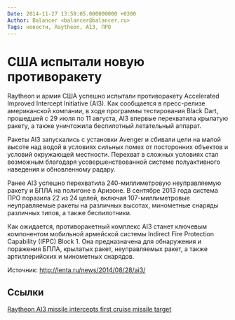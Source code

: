```yaml
---
Date: 2014-11-27 13:58:05.000000000 +0300
Author: Balancer <balancer@balancer.ru>
Tags: новости, Raytheon, AI3, ПРО
---
```


# США испытали новую противоракету

Raytheon и армия США успешно испытали противоракету Accelerated Improved
Intercept Initiative (AI3). Как сообщается в пресс-релизе американской
компании, в ходе программы тестирования Black Dart, прошедшей с 29 июля
по 11 августа, AI3 впервые перехватила крылатую ракету, а также
уничтожила беспилотный летательный аппарат.

Ракеты AI3 запускались с установки Avenger и сбивали цели на малой высоте
над водой в условиях сильных помех от посторонних объектов и условий
окружающей местности. Перехват в сложных условиях стал возможным
благодаря усовершенствованной системе полуактивного наведения и
обновленному радару.

Ранее AI3 успешно перехватила 240-миллиметровую неуправляемую ракету и
БПЛА на полигоне в Аризоне. В сентябре 2013 года система ПРО поразила 22
из 24 целей, включая 107-миллиметровые неуправляемые ракеты на различных
высотах, минометные снаряды различных типов, а также беспилотники.

Как ожидается, противоракетный комплекс AI3 станет ключевым компонентом
мобильной армейской системы Indirect Fire Protection Capability (IFPC)
Block 1. Она предназначена для обнаружения и поражения БПЛА, крылатых
ракет, неуправляемых ракет, а также артиллерийских и минометных снарядов.

Источник: http://lenta.ru/news/2014/08/28/ai3/

## Ссылки

[Raytheon AI3 missile intercepts first cruise missile target](http://raytheon.mediaroom.com/index.php?s=43&item=2635)
